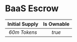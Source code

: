 # BaaS Escrow


**Initial Supply**  | **Is Ownable** 
| :-------------: |:-------------:| 
*60m Tokens* | *true*
 